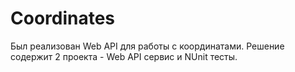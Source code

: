 # Coordinates
Был реализован Web API для работы с координатами. Решение содержит 2 проекта - Web API сервис и NUnit тесты.  
